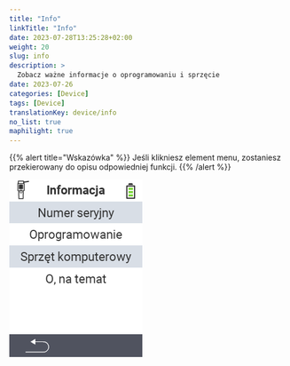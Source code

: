 ```yaml
---
title: "Info"
linkTitle: "Info"
date: 2023-07-28T13:25:28+02:00
weight: 20
slug: info
description: >
  Zobacz ważne informacje o oprogramowaniu i sprzęcie
date: 2023-07-26
categories: [Device]
tags: [Device]
translationKey: device/info
no_list: true
maphilight: true
---
```

{{% alert title="Wskazówka" %}}
Jeśli klikniesz element menu, zostaniesz przekierowany do opisu odpowiedniej funkcji.
{{% /alert %}}

<img src="images/menu.png" alt="VitalControl Info" title="Info" usemap="#workmap" class="maphilight" />

<map name="workmap">
  <area shape="rect" coords="2,40,238,80" alt="Numer seryjny" title="Aby uzyskać numer seryjny swojego urządzenia, kliknij tutaj&#10;Kliknięcie myszą: do dokumentacji" href="/en/docs/device/info/serial-number/">
  <area shape="rect" coords="2,80,238,120" alt="Oprogramowanie" title="Instrukcje dotyczące wyświetlania wersji oprogramowania można znaleźć tutaj&#10;Kliknięcie myszą: do dokumentacji" href="/en/docs/firmware/versions/">
  <area shape="rect" coords="2,120,238,160" alt="Sprzęt" title="Aby uzyskać dostęp do informacji o sprzęcie swojego urządzenia, kliknij tutaj&#10;Kliknięcie myszą: do dokumentacji" href="/en/docs/device/info/hardware/">
  <area shape="rect" coords="2,160,238,200" alt="O programie" title="Wywołaj informacje o dostawcy&#10;Kliknięcie myszą: do dokumentacji" href="/en/docs/device/info/about/">

  <area shape="rect" coords="2,282,120,319" alt="Wstecz" title="Wróć na poziom&#10;Kliknięcie myszą: otwórz dokumentację" href="/en/docs/device/">
</map>
